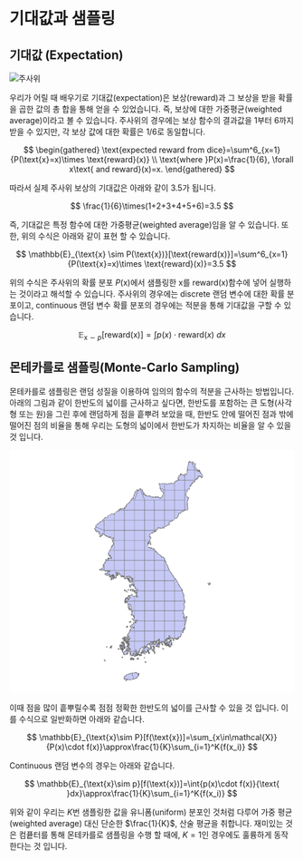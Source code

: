 # 기대값과 샘플링

## 기대값 (Expectation)

![주사위](../assets/lm_rolling_dice.png)

우리가 어릴 때 배우기로 기대값(expectation)은 보상(reward)과 그 보상을 받을 확률을 곱한 값의 총 합을 통해 얻을 수 있었습니다. 즉, 보상에 대한 가중평균(weighted average)이라고 볼 수 있습니다. 주사위의 경우에는 보상 함수의 결과값을 1부터 6까지 받을 수 있지만, 각 보상 값에 대한 확률은 $1/6$로 동일합니다.

$$
\begin{gathered}
\text{expected reward from dice}=\sum^6_{x=1}{P(\text{x}=x)\times \text{reward}(x)} \\
\text{where }P(x)=\frac{1}{6}, \forall x\text{ and reward}(x)=x.
\end{gathered}
$$

따라서 실제 주사위 보상의 기대값은 아래와 같이 $3.5$가 됩니다.

$$
\frac{1}{6}\times(1+2+3+4+5+6)=3.5
$$

즉, 기대값은 특정 함수에 대한 가중평균(weighted average)임을 알 수 있습니다. 또한, 위의 수식은 아래와 같이 표현 할 수 있습니다.

$$
\mathbb{E}_{\text{x} \sim P(\text{x})}[\text{reward(x)}]=\sum^6_{x=1}{P(\text{x}=x)\times \text{reward}(x)}=3.5
$$

위의 수식은 주사위의 확률 분포 $P(\text{x})$에서 샘플링한 $\text{x}$를 $\text{reward(x)}$함수에 넣어 실행하는 것이라고 해석할 수 있습니다. 주사위의 경우에는 discrete 랜덤 변수에 대한 확률 분포이고, continuous 랜덤 변수 확률 분포의 경우에는 적분을 통해 기대값을 구할 수 있습니다.

$$
\mathbb{E}_{\text{x}\sim p}[\text{reward(x)}]=\int{p(x)\cdot\text{reward}(x)}\text{ }dx
$$

## 몬테카를로 샘플링(Monte-Carlo Sampling)

몬테카를로 샘플링은 랜덤 성질을 이용하여 임의의 함수의 적분을 근사하는 방법입니다. 아래의 그림과 같이 한반도의 넓이를 근사하고 싶다면, 한반도를 포함하는 큰 도형(사각형 또는 원)을 그린 후에 랜덤하게 점을 흩뿌려 보았을 때, 한반도 안에 떨어진 점과 밖에 떨어진 점의 비율을 통해 우리는 도형의 넓이에서 한반도가 차지하는 비율을 알 수 있을 것 입니다.

![한반도의 넓이를 근사하고 싶다면?](../assets/basic_math-korea.png)

이때 점을 많이 흩뿌릴수록 점점 정확한 한반도의 넓이를 근사할 수 있을 것 입니다. 이를 수식으로 일반화하면 아래와 같습니다.

$$
\mathbb{E}_{\text{x}\sim P}[f(\text{x})]=\sum_{x\in\mathcal{X}}{P(x)\cdot f(x)}\approx\frac{1}{K}\sum_{i=1}^K{f(x_i)}
$$

Continuous 랜덤 변수의 경우는 아래와 같습니다.

$$
\mathbb{E}_{\text{x}\sim p}[f(\text{x})]=\int{p(x)\cdot f(x)}{\text{ }dx}\approx\frac{1}{K}\sum_{i=1}^K{f(x_i)}
$$

위와 같이 우리는 $K$번 샘플링한 값을 유니폼(uniform) 분포인 것처럼 다루어 가중 평균(weighted average) 대신 단순한 $\frac{1}{K}$, 산술 평균을 취합니다. 재미있는 것은 컴픁터를 통해 몬테카를로 샘플링을 수행 할 때에, $K=1$인 경우에도 훌륭하게 동작한다는 것 입니다.
